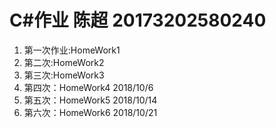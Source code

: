 # C#作业 陈超 20173202580240
1.  第一次作业:HomeWork1		
2.  第二次:HomeWork2		
3.  第三次:HomeWork3	
4.  第四次：HomeWork4 2018/10/6
5.  第五次：HomeWork5 2018/10/14
6.  第六次：HomeWork6 2018/10/21
